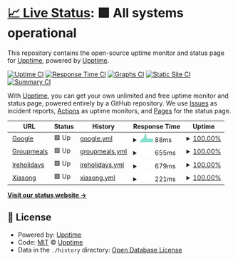 # [📈 Live Status](https://upptime.github.io/upptime): <!--live status--> **🟩 All systems operational**

This repository contains the open-source uptime monitor and status page for [Upptime](https://upptime.js.org), powered by [Upptime](https://github.com/upptime/upptime).

[![Uptime CI](https://github.com/upptime/upptime/workflows/Uptime%20CI/badge.svg)](https://github.com/upptime/upptime/actions?query=workflow%3A%22Uptime+CI%22)
[![Response Time CI](https://github.com/upptime/upptime/workflows/Response%20Time%20CI/badge.svg)](https://github.com/upptime/upptime/actions?query=workflow%3A%22Response+Time+CI%22)
[![Graphs CI](https://github.com/upptime/upptime/workflows/Graphs%20CI/badge.svg)](https://github.com/upptime/upptime/actions?query=workflow%3A%22Graphs+CI%22)
[![Static Site CI](https://github.com/upptime/upptime/workflows/Static%20Site%20CI/badge.svg)](https://github.com/upptime/upptime/actions?query=workflow%3A%22Static+Site+CI%22)
[![Summary CI](https://github.com/upptime/upptime/workflows/Summary%20CI/badge.svg)](https://github.com/upptime/upptime/actions?query=workflow%3A%22Summary+CI%22)

With [Upptime](https://upptime.js.org), you can get your own unlimited and free uptime monitor and status page, powered entirely by a GitHub repository. We use [Issues](https://github.com/upptime/upptime/issues) as incident reports, [Actions](https://github.com/upptime/upptime/actions) as uptime monitors, and [Pages](https://upptime.github.io/upptime) for the status page.

<!--start: status pages-->
<!-- This summary is generated by Upptime (https://github.com/upptime/upptime) -->
<!-- Do not edit this manually, your changes will be overwritten -->
<!-- prettier-ignore -->
| URL | Status | History | Response Time | Uptime |
| --- | ------ | ------- | ------------- | ------ |
| <img alt="" src="https://icons.duckduckgo.com/ip3/www.google.com.ico" height="13"> [Google](https://www.google.com) | 🟩 Up | [google.yml](https://github.com/siazon/Upptime/commits/HEAD/history/google.yml) | <details><summary><img alt="Response time graph" src="./graphs/google/response-time-week.png" height="20"> 88ms</summary><br><a href="https://upptime.github.io/upptime/history/google"><img alt="Response time 98" src="https://img.shields.io/endpoint?url=https%3A%2F%2Fraw.githubusercontent.com%2Fsiazon%2FUpptime%2FHEAD%2Fapi%2Fgoogle%2Fresponse-time.json"></a><br><a href="https://upptime.github.io/upptime/history/google"><img alt="24-hour response time 85" src="https://img.shields.io/endpoint?url=https%3A%2F%2Fraw.githubusercontent.com%2Fsiazon%2FUpptime%2FHEAD%2Fapi%2Fgoogle%2Fresponse-time-day.json"></a><br><a href="https://upptime.github.io/upptime/history/google"><img alt="7-day response time 88" src="https://img.shields.io/endpoint?url=https%3A%2F%2Fraw.githubusercontent.com%2Fsiazon%2FUpptime%2FHEAD%2Fapi%2Fgoogle%2Fresponse-time-week.json"></a><br><a href="https://upptime.github.io/upptime/history/google"><img alt="30-day response time 86" src="https://img.shields.io/endpoint?url=https%3A%2F%2Fraw.githubusercontent.com%2Fsiazon%2FUpptime%2FHEAD%2Fapi%2Fgoogle%2Fresponse-time-month.json"></a><br><a href="https://upptime.github.io/upptime/history/google"><img alt="1-year response time 98" src="https://img.shields.io/endpoint?url=https%3A%2F%2Fraw.githubusercontent.com%2Fsiazon%2FUpptime%2FHEAD%2Fapi%2Fgoogle%2Fresponse-time-year.json"></a></details> | <details><summary><a href="https://upptime.github.io/upptime/history/google">100.00%</a></summary><a href="https://upptime.github.io/upptime/history/google"><img alt="All-time uptime 100.00%" src="https://img.shields.io/endpoint?url=https%3A%2F%2Fraw.githubusercontent.com%2Fsiazon%2FUpptime%2FHEAD%2Fapi%2Fgoogle%2Fuptime.json"></a><br><a href="https://upptime.github.io/upptime/history/google"><img alt="24-hour uptime 100.00%" src="https://img.shields.io/endpoint?url=https%3A%2F%2Fraw.githubusercontent.com%2Fsiazon%2FUpptime%2FHEAD%2Fapi%2Fgoogle%2Fuptime-day.json"></a><br><a href="https://upptime.github.io/upptime/history/google"><img alt="7-day uptime 100.00%" src="https://img.shields.io/endpoint?url=https%3A%2F%2Fraw.githubusercontent.com%2Fsiazon%2FUpptime%2FHEAD%2Fapi%2Fgoogle%2Fuptime-week.json"></a><br><a href="https://upptime.github.io/upptime/history/google"><img alt="30-day uptime 100.00%" src="https://img.shields.io/endpoint?url=https%3A%2F%2Fraw.githubusercontent.com%2Fsiazon%2FUpptime%2FHEAD%2Fapi%2Fgoogle%2Fuptime-month.json"></a><br><a href="https://upptime.github.io/upptime/history/google"><img alt="1-year uptime 99.99%" src="https://img.shields.io/endpoint?url=https%3A%2F%2Fraw.githubusercontent.com%2Fsiazon%2FUpptime%2FHEAD%2Fapi%2Fgoogle%2Fuptime-year.json"></a></details>
| <img alt="" src="https://icons.duckduckgo.com/ip3/groupmeals.com.ico" height="13"> [Groupmeals](https://groupmeals.com) | 🟩 Up | [groupmeals.yml](https://github.com/siazon/Upptime/commits/HEAD/history/groupmeals.yml) | <details><summary><img alt="Response time graph" src="./graphs/groupmeals/response-time-week.png" height="20"> 655ms</summary><br><a href="https://upptime.github.io/upptime/history/groupmeals"><img alt="Response time 711" src="https://img.shields.io/endpoint?url=https%3A%2F%2Fraw.githubusercontent.com%2Fsiazon%2FUpptime%2FHEAD%2Fapi%2Fgroupmeals%2Fresponse-time.json"></a><br><a href="https://upptime.github.io/upptime/history/groupmeals"><img alt="24-hour response time 503" src="https://img.shields.io/endpoint?url=https%3A%2F%2Fraw.githubusercontent.com%2Fsiazon%2FUpptime%2FHEAD%2Fapi%2Fgroupmeals%2Fresponse-time-day.json"></a><br><a href="https://upptime.github.io/upptime/history/groupmeals"><img alt="7-day response time 655" src="https://img.shields.io/endpoint?url=https%3A%2F%2Fraw.githubusercontent.com%2Fsiazon%2FUpptime%2FHEAD%2Fapi%2Fgroupmeals%2Fresponse-time-week.json"></a><br><a href="https://upptime.github.io/upptime/history/groupmeals"><img alt="30-day response time 627" src="https://img.shields.io/endpoint?url=https%3A%2F%2Fraw.githubusercontent.com%2Fsiazon%2FUpptime%2FHEAD%2Fapi%2Fgroupmeals%2Fresponse-time-month.json"></a><br><a href="https://upptime.github.io/upptime/history/groupmeals"><img alt="1-year response time 711" src="https://img.shields.io/endpoint?url=https%3A%2F%2Fraw.githubusercontent.com%2Fsiazon%2FUpptime%2FHEAD%2Fapi%2Fgroupmeals%2Fresponse-time-year.json"></a></details> | <details><summary><a href="https://upptime.github.io/upptime/history/groupmeals">100.00%</a></summary><a href="https://upptime.github.io/upptime/history/groupmeals"><img alt="All-time uptime 99.99%" src="https://img.shields.io/endpoint?url=https%3A%2F%2Fraw.githubusercontent.com%2Fsiazon%2FUpptime%2FHEAD%2Fapi%2Fgroupmeals%2Fuptime.json"></a><br><a href="https://upptime.github.io/upptime/history/groupmeals"><img alt="24-hour uptime 100.00%" src="https://img.shields.io/endpoint?url=https%3A%2F%2Fraw.githubusercontent.com%2Fsiazon%2FUpptime%2FHEAD%2Fapi%2Fgroupmeals%2Fuptime-day.json"></a><br><a href="https://upptime.github.io/upptime/history/groupmeals"><img alt="7-day uptime 100.00%" src="https://img.shields.io/endpoint?url=https%3A%2F%2Fraw.githubusercontent.com%2Fsiazon%2FUpptime%2FHEAD%2Fapi%2Fgroupmeals%2Fuptime-week.json"></a><br><a href="https://upptime.github.io/upptime/history/groupmeals"><img alt="30-day uptime 100.00%" src="https://img.shields.io/endpoint?url=https%3A%2F%2Fraw.githubusercontent.com%2Fsiazon%2FUpptime%2FHEAD%2Fapi%2Fgroupmeals%2Fuptime-month.json"></a><br><a href="https://upptime.github.io/upptime/history/groupmeals"><img alt="1-year uptime 99.99%" src="https://img.shields.io/endpoint?url=https%3A%2F%2Fraw.githubusercontent.com%2Fsiazon%2FUpptime%2FHEAD%2Fapi%2Fgroupmeals%2Fuptime-year.json"></a></details>
| <img alt="" src="https://icons.duckduckgo.com/ip3/www.ireholidays.com.ico" height="13"> [Ireholidays](https://www.ireholidays.com/) | 🟩 Up | [ireholidays.yml](https://github.com/siazon/Upptime/commits/HEAD/history/ireholidays.yml) | <details><summary><img alt="Response time graph" src="./graphs/ireholidays/response-time-week.png" height="20"> 679ms</summary><br><a href="https://upptime.github.io/upptime/history/ireholidays"><img alt="Response time 515" src="https://img.shields.io/endpoint?url=https%3A%2F%2Fraw.githubusercontent.com%2Fsiazon%2FUpptime%2FHEAD%2Fapi%2Fireholidays%2Fresponse-time.json"></a><br><a href="https://upptime.github.io/upptime/history/ireholidays"><img alt="24-hour response time 365" src="https://img.shields.io/endpoint?url=https%3A%2F%2Fraw.githubusercontent.com%2Fsiazon%2FUpptime%2FHEAD%2Fapi%2Fireholidays%2Fresponse-time-day.json"></a><br><a href="https://upptime.github.io/upptime/history/ireholidays"><img alt="7-day response time 679" src="https://img.shields.io/endpoint?url=https%3A%2F%2Fraw.githubusercontent.com%2Fsiazon%2FUpptime%2FHEAD%2Fapi%2Fireholidays%2Fresponse-time-week.json"></a><br><a href="https://upptime.github.io/upptime/history/ireholidays"><img alt="30-day response time 548" src="https://img.shields.io/endpoint?url=https%3A%2F%2Fraw.githubusercontent.com%2Fsiazon%2FUpptime%2FHEAD%2Fapi%2Fireholidays%2Fresponse-time-month.json"></a><br><a href="https://upptime.github.io/upptime/history/ireholidays"><img alt="1-year response time 515" src="https://img.shields.io/endpoint?url=https%3A%2F%2Fraw.githubusercontent.com%2Fsiazon%2FUpptime%2FHEAD%2Fapi%2Fireholidays%2Fresponse-time-year.json"></a></details> | <details><summary><a href="https://upptime.github.io/upptime/history/ireholidays">100.00%</a></summary><a href="https://upptime.github.io/upptime/history/ireholidays"><img alt="All-time uptime 99.99%" src="https://img.shields.io/endpoint?url=https%3A%2F%2Fraw.githubusercontent.com%2Fsiazon%2FUpptime%2FHEAD%2Fapi%2Fireholidays%2Fuptime.json"></a><br><a href="https://upptime.github.io/upptime/history/ireholidays"><img alt="24-hour uptime 100.00%" src="https://img.shields.io/endpoint?url=https%3A%2F%2Fraw.githubusercontent.com%2Fsiazon%2FUpptime%2FHEAD%2Fapi%2Fireholidays%2Fuptime-day.json"></a><br><a href="https://upptime.github.io/upptime/history/ireholidays"><img alt="7-day uptime 100.00%" src="https://img.shields.io/endpoint?url=https%3A%2F%2Fraw.githubusercontent.com%2Fsiazon%2FUpptime%2FHEAD%2Fapi%2Fireholidays%2Fuptime-week.json"></a><br><a href="https://upptime.github.io/upptime/history/ireholidays"><img alt="30-day uptime 100.00%" src="https://img.shields.io/endpoint?url=https%3A%2F%2Fraw.githubusercontent.com%2Fsiazon%2FUpptime%2FHEAD%2Fapi%2Fireholidays%2Fuptime-month.json"></a><br><a href="https://upptime.github.io/upptime/history/ireholidays"><img alt="1-year uptime 99.99%" src="https://img.shields.io/endpoint?url=https%3A%2F%2Fraw.githubusercontent.com%2Fsiazon%2FUpptime%2FHEAD%2Fapi%2Fireholidays%2Fuptime-year.json"></a></details>
| <img alt="" src="https://icons.duckduckgo.com/ip3/xiasong.live.ico" height="13"> [Xiasong](https://xiasong.live) | 🟩 Up | [xiasong.yml](https://github.com/siazon/Upptime/commits/HEAD/history/xiasong.yml) | <details><summary><img alt="Response time graph" src="./graphs/xiasong/response-time-week.png" height="20"> 221ms</summary><br><a href="https://upptime.github.io/upptime/history/xiasong"><img alt="Response time 181" src="https://img.shields.io/endpoint?url=https%3A%2F%2Fraw.githubusercontent.com%2Fsiazon%2FUpptime%2FHEAD%2Fapi%2Fxiasong%2Fresponse-time.json"></a><br><a href="https://upptime.github.io/upptime/history/xiasong"><img alt="24-hour response time 170" src="https://img.shields.io/endpoint?url=https%3A%2F%2Fraw.githubusercontent.com%2Fsiazon%2FUpptime%2FHEAD%2Fapi%2Fxiasong%2Fresponse-time-day.json"></a><br><a href="https://upptime.github.io/upptime/history/xiasong"><img alt="7-day response time 221" src="https://img.shields.io/endpoint?url=https%3A%2F%2Fraw.githubusercontent.com%2Fsiazon%2FUpptime%2FHEAD%2Fapi%2Fxiasong%2Fresponse-time-week.json"></a><br><a href="https://upptime.github.io/upptime/history/xiasong"><img alt="30-day response time 181" src="https://img.shields.io/endpoint?url=https%3A%2F%2Fraw.githubusercontent.com%2Fsiazon%2FUpptime%2FHEAD%2Fapi%2Fxiasong%2Fresponse-time-month.json"></a><br><a href="https://upptime.github.io/upptime/history/xiasong"><img alt="1-year response time 181" src="https://img.shields.io/endpoint?url=https%3A%2F%2Fraw.githubusercontent.com%2Fsiazon%2FUpptime%2FHEAD%2Fapi%2Fxiasong%2Fresponse-time-year.json"></a></details> | <details><summary><a href="https://upptime.github.io/upptime/history/xiasong">100.00%</a></summary><a href="https://upptime.github.io/upptime/history/xiasong"><img alt="All-time uptime 100.00%" src="https://img.shields.io/endpoint?url=https%3A%2F%2Fraw.githubusercontent.com%2Fsiazon%2FUpptime%2FHEAD%2Fapi%2Fxiasong%2Fuptime.json"></a><br><a href="https://upptime.github.io/upptime/history/xiasong"><img alt="24-hour uptime 100.00%" src="https://img.shields.io/endpoint?url=https%3A%2F%2Fraw.githubusercontent.com%2Fsiazon%2FUpptime%2FHEAD%2Fapi%2Fxiasong%2Fuptime-day.json"></a><br><a href="https://upptime.github.io/upptime/history/xiasong"><img alt="7-day uptime 100.00%" src="https://img.shields.io/endpoint?url=https%3A%2F%2Fraw.githubusercontent.com%2Fsiazon%2FUpptime%2FHEAD%2Fapi%2Fxiasong%2Fuptime-week.json"></a><br><a href="https://upptime.github.io/upptime/history/xiasong"><img alt="30-day uptime 100.00%" src="https://img.shields.io/endpoint?url=https%3A%2F%2Fraw.githubusercontent.com%2Fsiazon%2FUpptime%2FHEAD%2Fapi%2Fxiasong%2Fuptime-month.json"></a><br><a href="https://upptime.github.io/upptime/history/xiasong"><img alt="1-year uptime 100.00%" src="https://img.shields.io/endpoint?url=https%3A%2F%2Fraw.githubusercontent.com%2Fsiazon%2FUpptime%2FHEAD%2Fapi%2Fxiasong%2Fuptime-year.json"></a></details>

<!--end: status pages-->

[**Visit our status website →**](https://upptime.github.io/upptime)

## 📄 License

- Powered by: [Upptime](https://github.com/upptime/upptime)
- Code: [MIT](./LICENSE) © [Upptime](https://upptime.js.org)
- Data in the `./history` directory: [Open Database License](https://opendatacommons.org/licenses/odbl/1-0/)
